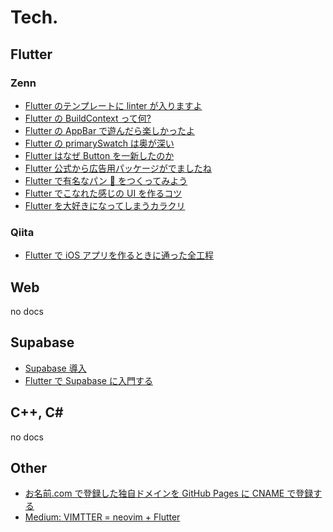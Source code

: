 # Tech.

## Flutter

### Zenn

- [Flutter のテンプレートに linter が入りますよ](https://zenn.dev/sugitlab/articles/flutter_linter_recommend_sugitlab)
- [Flutter の BuildContext って何?](https://zenn.dev/sugitlab/articles/606b658825792e)
- [Flutter の AppBar で遊んだら楽しかったよ](https://zenn.dev/sugitlab/articles/e68b2fce02e50f)
- [Flutter の primarySwatch は奥が深い](https://zenn.dev/sugitlab/articles/bef3a05963680a)
- [Flutter はなぜ Button を一新したのか](https://zenn.dev/sugitlab/articles/772e107b515908)
- [Flutter 公式から広告用パッケージがでましたね](https://zenn.dev/sugitlab/articles/c38ef8d3035289)
- [Flutter で有名なパン :bread: をつくってみよう](https://zenn.dev/sugitlab/articles/7f6a5c258e8873)
- [Flutter でこなれた感じの UI を作るコツ](https://zenn.dev/sugitlab/articles/d49a056941d511)
- [Flutter を大好きになってしまうカラクリ](https://zenn.dev/sugitlab/articles/d0b3858b300b0af64ed9)

### Qiita

- [Flutter で iOS アプリを作るときに通った全工程](https://qiita.com/sugitlab/items/99ff1daa61f173baf130)

## Web

no docs

## Supabase

- [Supabase 導入](./supabase_intro.md)
- [Flutter で Supabase に入門する](./supabase_dart_trial.md)

## C++, C#

no docs

## Other

- [お名前.com で登録した独自ドメインを GitHub Pages に CNAME で登録する](./onamae_dot_com)
- [Medium: VIMTTER = neovim + Flutter](https://sugitlab.medium.com/vimtter-neovim-flutter-2d1eaf768294)
